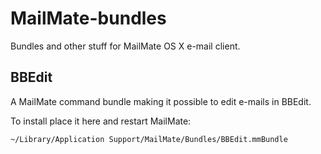 MailMate-bundles
================

Bundles and other stuff for MailMate OS X e-mail client.

## BBEdit

A MailMate command bundle making it possible to edit e-mails in BBEdit.

To install place it here and restart MailMate:

`~/Library/Application Support/MailMate/Bundles/BBEdit.mmBundle`
